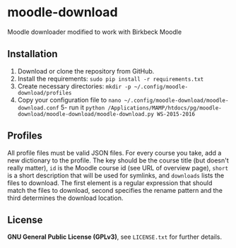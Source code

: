 moodle-download
=======
Moodle downloader modified to work with Birkbeck Moodle

Installation
------------

1. Download or clone the repository from GitHub.
2. Install the requirements: `sudo pip install -r requirements.txt`
3. Create necessary directories: `mkdir -p ~/.config/moodle-download/profiles`
4. Copy your configuration file to `nano ~/.config/moodle-download/moodle-download.conf` 
5- run it `python /Applications/MAMP/htdocs/pg/moodle-download/moodle-download/moodle-download.py WS-2015-2016`

Profiles
------------

All profile files must be valid JSON files. For every course you take, add a new dictionary to the profile. The key should be the course title (but doesn't really matter), `id` is the Moodle course id (see URL of overview page), `short` is a short description that will be used for symlinks, and `downloads` lists the files to download. The first element is a regular expression that should match the files to download, second specifies the rename pattern and the third determines the download location.


License
-------

**GNU General Public License (GPLv3)**, see `LICENSE.txt` for further details.
